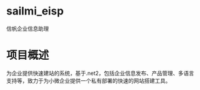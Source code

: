 # sailmi_eisp
信帆企业信息助理
# 项目概述
为企业提供快速建站的系统，基于.net2，包括企业信息发布、产品管理、多语言支持等，致力于为小微企业提供一个私有部署的快速的网站搭建工具。



